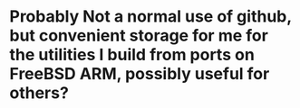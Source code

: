 # Probably Not a normal use of github, but convenient storage for me for the utilities I build from ports on FreeBSD ARM, possibly useful for others?
